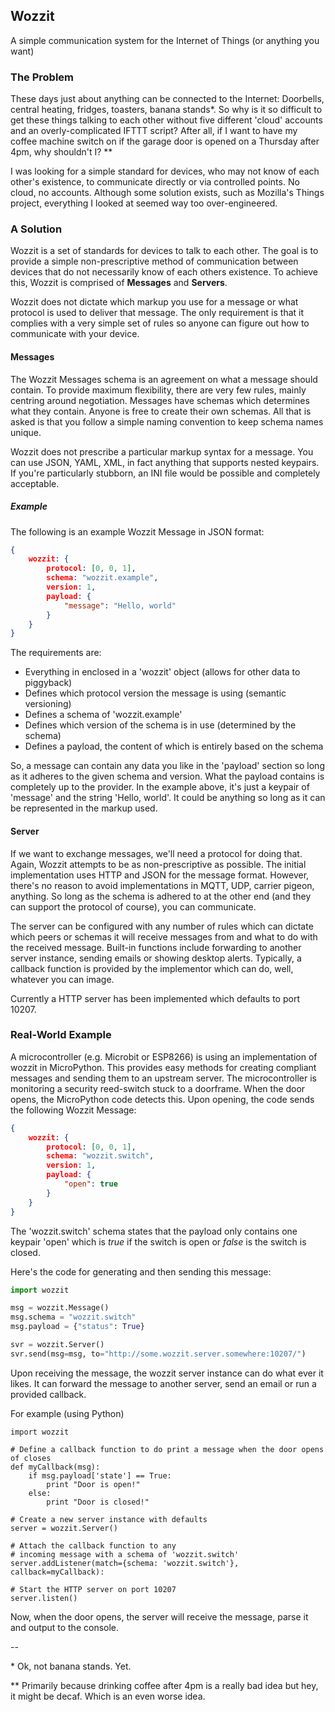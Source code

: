 ## Wozzit

A simple communication system for the Internet of Things (or anything you want)

### The Problem

These days just about anything can be connected to the Internet: Doorbells, central heating, fridges, toasters, banana stands\*. So why is it so difficult to get these things talking to each other without five different 'cloud' accounts and an overly-complicated IFTTT script? After all, if I want to have my coffee machine switch on if the garage door is opened on a Thursday after 4pm, why shouldn't I? \*\*

I was looking for a simple standard for devices, who may not know of each other's existence, to communicate directly or via controlled points. No cloud, no accounts. Although some solution exists, such as Mozilla's Things project, everything I looked at seemed way too over-engineered.

### A Solution

Wozzit is a set of standards for devices to talk to each other. The goal is to provide a simple non-prescriptive method of communication between devices that do not necessarily know of each others existence. To achieve this, Wozzit is comprised of **Messages** and **Servers**.

Wozzit does not dictate which markup you use for a message or what protocol is used to deliver that message. The only requirement is that it complies with a very simple set of rules so anyone can figure out how to communicate with your device.

#### Messages

The Wozzit Messages schema is an agreement on what a message should contain. To provide maximum flexibility, there are very few rules, mainly centring around negotiation. Messages have schemas which determines what they contain. Anyone is free to create their own schemas. All that is asked is that you follow a simple naming convention to keep schema names unique.

Wozzit does not prescribe a particular markup syntax for a message. You can use JSON, YAML, XML, in fact anything that supports nested keypairs. If you're particularly stubborn, an INI file would be possible and completely acceptable.

##### Example

The following is an example Wozzit Message in JSON format:

```json
{
	wozzit: {
		protocol: [0, 0, 1],
		schema: "wozzit.example",
		version: 1,
		payload: {
			"message": "Hello, world"
		}
	}
}
```

The requirements are:

* Everything in enclosed in a 'wozzit' object (allows for other data to piggyback)
* Defines which protocol version the message is using (semantic versioning)
* Defines a schema of 'wozzit.example'
* Defines which version of the schema is in use (determined by the schema)
* Defines a payload, the content of which is entirely based on the schema

So, a message can contain any data you like in the 'payload' section so long as it adheres to the given schema and version. What the payload contains is completely up to the provider. In the example above, it's just a keypair of 'message' and the string 'Hello, world'. It could be anything so long as it can be represented in the markup used.

#### Server

If we want to exchange messages, we'll need a protocol for doing that. Again, Wozzit attempts to be as non-prescriptive as possible. The initial implementation uses HTTP and JSON for the message format. However, there's no reason to avoid implementations in MQTT, UDP, carrier pigeon, anything. So long as the schema is adhered to at the other end (and they can support the protocol of course), you can communicate.

The server can be configured with any number of rules which can dictate which peers or schemas it will receive messages from and what to do with the received message. Built-in functions include forwarding to another server instance, sending emails or showing desktop alerts. Typically, a callback function is provided by the implementor which can do, well, whatever you can image.

Currently a HTTP server has been implemented which defaults to port 10207.

### Real-World Example

A microcontroller (e.g. Microbit or ESP8266) is using an implementation of wozzit in MicroPython. This provides easy methods for creating compliant messages and sending them to an upstream server. The microcontroller is monitoring a security reed-switch stuck to a doorframe. When the door opens, the MicroPython code detects this. Upon opening, the code sends the following Wozzit Message:

```json
{
	wozzit: {
		protocol: [0, 0, 1],
		schema: "wozzit.switch",
		version: 1,
		payload: {
			"open": true
		}
	}
}
```

The 'wozzit.switch' schema states that the payload only contains one keypair 'open' which is _true_ if the switch is open or _false_ is the switch is closed.

Here's the code for generating and then sending this message:

```python
import wozzit

msg = wozzit.Message()
msg.schema = "wozzit.switch"
msg.payload = {"status": True}

svr = wozzit.Server()
svr.send(msg=msg, to="http://some.wozzit.server.somewhere:10207/")
```

Upon receiving the message, the wozzit server instance can do what ever it likes. It can forward the message to another server, send an email or run a provided callback.

For example (using Python)

```
import wozzit

# Define a callback function to do print a message when the door opens of closes
def myCallback(msg):
	if msg.payload['state'] == True:
		print "Door is open!"
	else:
		print "Door is closed!"

# Create a new server instance with defaults
server = wozzit.Server()

# Attach the callback function to any
# incoming message with a schema of 'wozzit.switch'
server.addListener(match={schema: 'wozzit.switch'}, callback=myCallback):

# Start the HTTP server on port 10207
server.listen()
```

Now, when the door opens, the server will receive the message, parse it and output to the console.

--

\* Ok, not banana stands. Yet.

\*\* Primarily because drinking coffee after 4pm is a really bad idea but hey, it might be decaf. Which is an even worse idea.